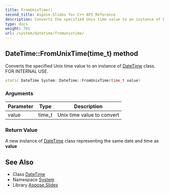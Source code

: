 ```yaml
---
title: FromUnixTime()
second_title: Aspose.Slides for C++ API Reference
description: Converts the specified Unix time value to an instance of DateTime class. FOR INTERNAL USE.
type: docs
weight: 781
url: /system/datetime/fromunixtime/
---
```

## DateTime::FromUnixTime(time_t) method


Converts the specified Unix time value to an instance of [DateTime](../) class. FOR INTERNAL USE.

```cpp
static DateTime System::DateTime::FromUnixTime(time_t value)
```


### Arguments

| Parameter | Type | Description |
| --- | --- | --- |
| value | time_t | Unix time value to convert |

### Return Value

A new instance of [DateTime](../) class representing the same date and time as **value**

## See Also

* Class [DateTime](../)
* Namespace [System](../../)
* Library [Aspose.Slides](../../../)